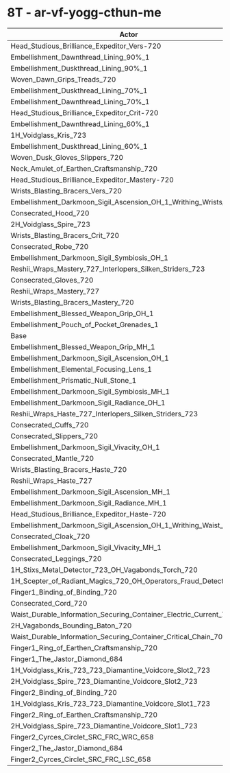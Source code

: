 # 8T - ar-vf-yogg-cthun-me
| Actor | DPS | Increase |
|---|:---:|:---:|
|Head_Studious_Brilliance_Expeditor_Vers-720|24295902|0.84%|
|Embellishment_Dawnthread_Lining_90%_1|24262019|0.70%|
|Embellishment_Duskthread_Lining_90%_1|24261539|0.70%|
|Woven_Dawn_Grips_Treads_720|24252671|0.66%|
|Embellishment_Duskthread_Lining_70%_1|24245254|0.63%|
|Embellishment_Dawnthread_Lining_70%_1|24220669|0.53%|
|Head_Studious_Brilliance_Expeditor_Crit-720|24218292|0.52%|
|Embellishment_Dawnthread_Lining_60%_1|24217624|0.52%|
|1H_Voidglass_Kris_723|24215652|0.51%|
|Embellishment_Duskthread_Lining_60%_1|24214425|0.51%|
|Woven_Dusk_Gloves_Slippers_720|24199930|0.45%|
|Neck_Amulet_of_Earthen_Craftsmanship_720|24198470|0.44%|
|Head_Studious_Brilliance_Expeditor_Mastery-720|24184802|0.38%|
|Wrists_Blasting_Bracers_Vers_720|24157116|0.27%|
|Embellishment_Darkmoon_Sigil_Ascension_OH_1_Writhing_Wrists_1|24149135|0.24%|
|Consecrated_Hood_720|24142120|0.21%|
|2H_Voidglass_Spire_723|24138400|0.19%|
|Wrists_Blasting_Bracers_Crit_720|24137821|0.19%|
|Consecrated_Robe_720|24137432|0.19%|
|Embellishment_Darkmoon_Sigil_Symbiosis_OH_1|24124702|0.13%|
|Reshii_Wraps_Mastery_727_Interlopers_Silken_Striders_723|24111010|0.08%|
|Consecrated_Gloves_720|24110164|0.07%|
|Reshii_Wraps_Mastery_727|24107031|0.06%|
|Wrists_Blasting_Bracers_Mastery_720|24105637|0.05%|
|Embellishment_Blessed_Weapon_Grip_OH_1|24104267|0.05%|
|Embellishment_Pouch_of_Pocket_Grenades_1|24095241|0.01%|
|Base|24092517|0.00%|
|Embellishment_Blessed_Weapon_Grip_MH_1|24091474|0.00%|
|Embellishment_Darkmoon_Sigil_Ascension_OH_1|24091228|-0.01%|
|Embellishment_Elemental_Focusing_Lens_1|24089532|-0.01%|
|Embellishment_Prismatic_Null_Stone_1|24084303|-0.03%|
|Embellishment_Darkmoon_Sigil_Symbiosis_MH_1|24082836|-0.04%|
|Embellishment_Darkmoon_Sigil_Radiance_OH_1|24082666|-0.04%|
|Reshii_Wraps_Haste_727_Interlopers_Silken_Striders_723|24082284|-0.04%|
|Consecrated_Cuffs_720|24072516|-0.08%|
|Consecrated_Slippers_720|24069700|-0.09%|
|Embellishment_Darkmoon_Sigil_Vivacity_OH_1|24068994|-0.10%|
|Consecrated_Mantle_720|24067930|-0.10%|
|Wrists_Blasting_Bracers_Haste_720|24066747|-0.11%|
|Reshii_Wraps_Haste_727|24058948|-0.14%|
|Embellishment_Darkmoon_Sigil_Ascension_MH_1|24054488|-0.16%|
|Embellishment_Darkmoon_Sigil_Radiance_MH_1|24054423|-0.16%|
|Head_Studious_Brilliance_Expeditor_Haste-720|24045285|-0.20%|
|Embellishment_Darkmoon_Sigil_Ascension_OH_1_Writhing_Waist_1|24042813|-0.21%|
|Consecrated_Cloak_720|24040028|-0.22%|
|Embellishment_Darkmoon_Sigil_Vivacity_MH_1|24034989|-0.24%|
|Consecrated_Leggings_720|24034139|-0.24%|
|1H_Stixs_Metal_Detector_723_OH_Vagabonds_Torch_720|24028671|-0.27%|
|1H_Scepter_of_Radiant_Magics_720_OH_Operators_Fraud_Detector_723|23998833|-0.39%|
|Finger1_Binding_of_Binding_720|23993319|-0.41%|
|Consecrated_Cord_720|23986929|-0.44%|
|Waist_Durable_Information_Securing_Container_Electric_Current_701|23971040|-0.50%|
|2H_Vagabonds_Bounding_Baton_720|23910467|-0.76%|
|Waist_Durable_Information_Securing_Container_Critical_Chain_701|23897550|-0.81%|
|Finger1_Ring_of_Earthen_Craftsmanship_720|23859953|-0.97%|
|Finger1_The_Jastor_Diamond_684|23838086|-1.06%|
|1H_Voidglass_Kris_723_723_Diamantine_Voidcore_Slot2_723|23541084|-2.29%|
|2H_Voidglass_Spire_723_Diamantine_Voidcore_Slot2_723|23497814|-2.47%|
|Finger2_Binding_of_Binding_720|23467904|-2.59%|
|1H_Voidglass_Kris_723_723_Diamantine_Voidcore_Slot1_723|23396754|-2.89%|
|Finger2_Ring_of_Earthen_Craftsmanship_720|23324631|-3.19%|
|2H_Voidglass_Spire_723_Diamantine_Voidcore_Slot1_723|23317156|-3.22%|
|Finger2_Cyrces_Circlet_SRC_FRC_WRC_658|23285111|-3.35%|
|Finger2_The_Jastor_Diamond_684|23273151|-3.40%|
|Finger2_Cyrces_Circlet_SRC_FRC_LSC_658|23257563|-3.47%|
